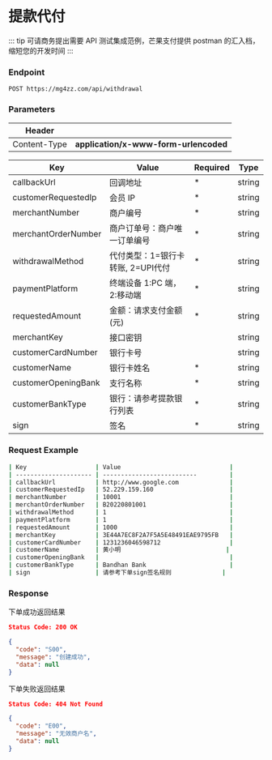 # 提款代付 

::: tip
可请商务提出需要 API 测试集成范例，芒果支付提供 postman 的汇入档，缩短您的开发时间
:::

### Endpoint

```
POST https://mg4zz.com/api/withdrawal
```

### Parameters

| Header                |                                            |
| --------------------- | --------------------------                 |
| Content-Type          | **application/x-www-form-urlencoded**      |


| Key                   | Value                               | Required | Type |
| --------------------- | --------------------------         |-------    |-------  |
| callbackUrl           | 回调地址                            | *        | string |
| customerRequestedIp   | 会员 IP                             | *        | string |
| merchantNumber        | 商户编号                            | *        | string |
| merchantOrderNumber   | 商户订单号：商户唯一订单编号         | *        | string |
| withdrawalMethod      | 代付类型：1=银行卡转账, 2=UPI代付    | *        | string |
| paymentPlatform       | 终端设备   1:PC 端，2:移动端         | *       | string |
| requestedAmount       | 金额：请求支付金额(元)               | *       | string |
| merchantKey           | 接口密钥                            |          | string |
| customerCardNumber    | 银行卡号                            |         | string |
| customerName          | 银行卡姓名                          | *        | string |
| customerOpeningBank   | 支行名称                            | *        | string |
| customerBankType      | 银行：请参考提款银行列表             | *        | string |
| sign                  | 签名                                | *        | string |

### Request Example

```bash
| Key                   | Value                              |
| --------------------- | --------------------------         |
| callbackUrl           | http://www.google.com              |
| customerRequestedIp   | 52.229.159.160                     |
| merchantNumber        | 10001                              |
| merchantOrderNumber   | B20220801001                       |
| withdrawalMethod      | 1                                  |
| paymentPlatform       | 1                                  |
| requestedAmount       | 1000                               |
| merchantKey           | 3E44A7EC8F2A7F5A5E48491EAE9795FB   |
| customerCardNumber    | 1231236046598712                   |
| customerName          | 黄小明                             |
| customerOpeningBank   |                                    |
| customerBankType      | Bandhan Bank                       |
| sign                  | 请参考下单sign签名规则              |

```


### Response
下单成功返回结果
```json
Status Code: 200 OK

{
  "code": "S00",
  "message": "创建成功",
  "data": null
}
```
下单失败返回结果
```json
Status Code: 404 Not Found

{
  "code": "E00",
  "message": "无效商户名",
  "data": null
}
```
